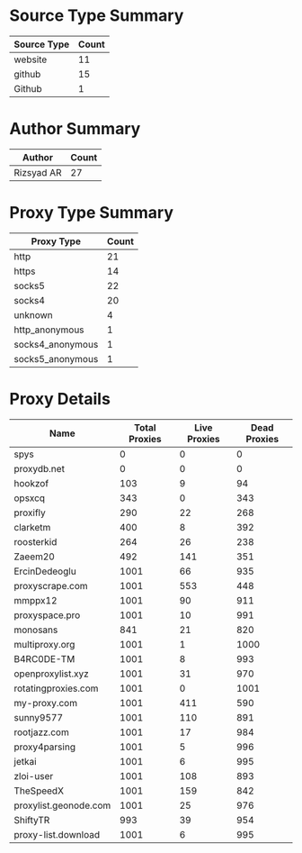 # Source Type Summary

| Source Type | Count |
|-------------|-------|
| website | 11 |
| github | 15 |
| Github | 1 |


# Author Summary

| Author | Count |
|--------|-------|
| Rizsyad AR | 27 |


# Proxy Type Summary

| Proxy Type | Count |
|------------|-------|
| http | 21 |
| https | 14 |
| socks5 | 22 |
| socks4 | 20 |
| unknown | 4 |
| http_anonymous | 1 |
| socks4_anonymous | 1 |
| socks5_anonymous | 1 |


# Proxy Details

| Name | Total Proxies | Live Proxies | Dead Proxies |
|------|---------------|--------------|---------------|
| spys | 0 | 0 | 0 |
| proxydb.net | 0 | 0 | 0 |
| hookzof | 103 | 9 | 94 |
| opsxcq | 343 | 0 | 343 |
| proxifly | 290 | 22 | 268 |
| clarketm | 400 | 8 | 392 |
| roosterkid | 264 | 26 | 238 |
| Zaeem20 | 492 | 141 | 351 |
| ErcinDedeoglu | 1001 | 66 | 935 |
| proxyscrape.com | 1001 | 553 | 448 |
| mmppx12 | 1001 | 90 | 911 |
| proxyspace.pro | 1001 | 10 | 991 |
| monosans | 841 | 21 | 820 |
| multiproxy.org | 1001 | 1 | 1000 |
| B4RC0DE-TM | 1001 | 8 | 993 |
| openproxylist.xyz | 1001 | 31 | 970 |
| rotatingproxies.com | 1001 | 0 | 1001 |
| my-proxy.com | 1001 | 411 | 590 |
| sunny9577 | 1001 | 110 | 891 |
| rootjazz.com | 1001 | 17 | 984 |
| proxy4parsing | 1001 | 5 | 996 |
| jetkai | 1001 | 6 | 995 |
| zloi-user | 1001 | 108 | 893 |
| TheSpeedX | 1001 | 159 | 842 |
| proxylist.geonode.com | 1001 | 25 | 976 |
| ShiftyTR | 993 | 39 | 954 |
| proxy-list.download | 1001 | 6 | 995 |
